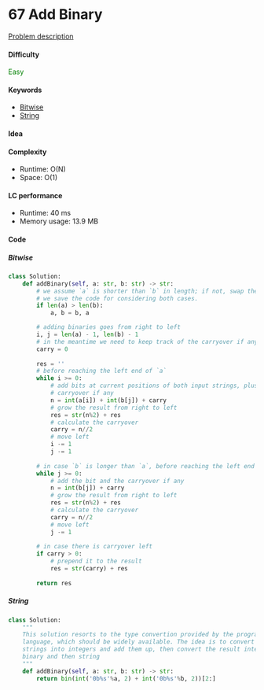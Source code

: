 67 Add Binary
=======================
[Problem description](https://leetcode.com/problems/add-binary/)

#### Difficulty
<span style="color:green">Easy</span>

#### Keywords
- [Bitwise](../categories/bitwise.md)
- [String](../categories/strings.md)

#### Idea

#### Complexity
- Runtime: O(N)
- Space: O(1)
  
#### LC performance
- Runtime: 40 ms
- Memory usage: 13.9 MB

#### Code
##### Bitwise
```python
class Solution:
    def addBinary(self, a: str, b: str) -> str:
        # we assume `a` is shorter than `b` in length; if not, swap them so that
        # we save the code for considering both cases. 
        if len(a) > len(b):
            a, b = b, a

        # adding binaries goes from right to left        
        i, j = len(a) - 1, len(b) - 1
        # in the meantime we need to keep track of the carryover if any
        carry = 0
        
        res = ''
        # before reaching the left end of `a`
        while i >= 0:
            # add bits at current positions of both input strings, plus the 
            # carryover if any
            n = int(a[i]) + int(b[j]) + carry
            # grow the result from right to left
            res = str(n%2) + res
            # calculate the carryover
            carry = n//2
            # move left
            i -= 1
            j -= 1
        
        # in case `b` is longer than `a`, before reaching the left end of `b`
        while j >= 0:
            # add the bit and the carryover if any
            n = int(b[j]) + carry
            # grow the result from right to left
            res = str(n%2) + res
            # calculate the carryover
            carry = n//2 
            # move left
            j -= 1
        
        # in case there is carryover left
        if carry > 0:
            # prepend it to the result
            res = str(carry) + res
        
        return res
```

##### String
```python
class Solution:
    """
    This solution resorts to the type convertion provided by the programming 
    language, which should be widely available. The idea is to convert the input 
    strings into integers and add them up, then convert the result integer to 
    binary and then string
    """
    def addBinary(self, a: str, b: str) -> str:
        return bin(int('0b%s'%a, 2) + int('0b%s'%b, 2))[2:]
```